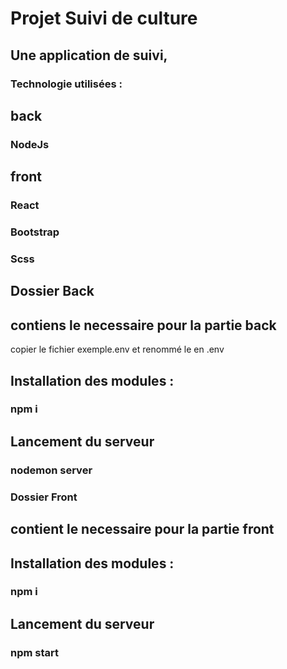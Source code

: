 # Projet Suivi de culture 

## Une application de suivi, 

### Technologie utilisées : 
## back
### NodeJs 

## front
### React
### Bootstrap
### Scss


## Dossier Back
## contiens le necessaire pour la partie back
copier le fichier exemple.env et renommé le en .env
## Installation des modules :
### npm i 

## Lancement du serveur
### nodemon server

### Dossier Front
## contient le necessaire pour la partie front

## Installation des modules :
### npm i 

## Lancement du serveur
### npm start

